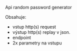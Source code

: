 Api random password generator

Obsahuje:

- vstup http(s) request
- výstup http(s) replay v json.
- endpoint
- 2x parametry na vstupu
